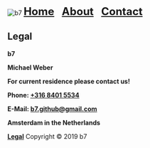 <img alt="b7" src="favicon.ico"> <strong><font size="5"><a href="https://b7.github.io">Home</a> &nbsp; <a href="https://b7.github.io/about">About</a> &nbsp; <a href="https://b7.github.io/contact">Contact</a></font></strong>

## Legal
**b7**

**Michael Weber**

**For current residence please contact us!**

**Phone: <a href="tel:+31684015534">+316 8401 5534</a>**

**E-Mail: <a href="mailto:b7.github@gmail.com">b7.github@gmail.com</a>**

**Amsterdam in the Netherlands**

<strong><a href="https://b7.github.io/legal">Legal</a></strong> Copyright © 2019 b7
